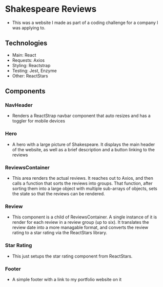 # Shakespeare Reviews
- This was a website I made as part of a coding challenge for a company I was applying to.

## Technologies
- Main: React
- Requests: Axios
- Styling: Reactstrap
- Testing: Jest, Enzyme
- Other: ReactStars

## Components
### NavHeader
- Renders a ReactStrap navbar component that auto resizes and has a toggler for mobile devices

### Hero
- A hero with a large picture of Shakespeare. It displays the main header of the website, as well as a brief description and a button linking to the reviews

### ReviewsContainer
- This area renders the actual reviews. It reaches out to Axios, and then calls a function that sorts the reviews into groups. That function, after sorting them into a large object with multiple sub-arrays of objects, sets the state so that the reviews can be rendered.

### Review
- This component is a child of ReviewsContainer. A single instance of it is render for each review in a review group (up to six). It translates the review date into a more managable format, and converts the review rating to a star rating via the ReactStars library.

### Star Rating
- This just setups the star rating component from ReactStars.

### Footer
- A simple footer with a link to my portfolio website on it